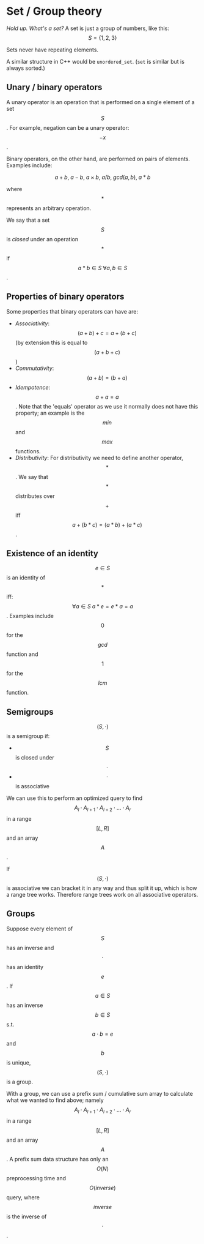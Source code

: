 # Set / Group theory
_Hold up. What's a set?_
A set is just a group of numbers, like this:
$$
S = \{1, 2, 3\}
$$

Sets never have repeating elements.

A similar structure in C++ would be `unordered_set`. (`set` is similar but is always sorted.)

## Unary / binary operators
A unary operator is an operation that is performed on a single element of a set $$S$$. For example, negation can be a unary operator: $$-x$$.

Binary operators, on the other hand, are performed on pairs of elements. Examples include:

$$
a+b,\;a-b,\;a \times b,\;a/b,\;gcd(a,b),\;a*b
$$

where $$*$$ represents an arbitrary operation.

We say that a set $$S$$ is *closed* under an operation $$*$$ if $$a*b \in S\;\forall a,b \in S$$.

## Properties of binary operators
Some properties that binary operators can have are:

- *Associativity*: $$(a+b)+c = a+(b+c)$$ (by extension this is equal to $$(a+b+c)$$)
- *Commutativity*: $$(a+b) = (b+a)$$
- *Idempotence*: $$a+a = a$$. Note that the 'equals' operator as we use it normally does not have this property; an example is the $$min$$ and $$max$$ functions.
- *Distributivity*: For distributivity we need to define another operator, $$*$$.
We say that $$*$$ distributes over $$+$$ iff $$a+(b*c) = (a*b) + (a*c)$$.

## Existence of an identity
$$e \in S$$ is an identity of $$*$$ iff:
$$
\forall a \in S\;a*e = e*a = a$$.
Examples include $$0$$ for the $$gcd$$ function and $$1$$ for the $$lcm$$ function.

## Semigroups
$$(S,\cdot)$$ is a semigroup if:

- $$S$$ is closed under $$\cdot$$
- $$\cdot$$ is associative

We can use this to perform an optimized query to find $$A_l \cdot A_{l+1} \cdot A_{l+2} \cdot \ldots \cdot A_r$$ in a range $$[L,R]$$ and an array $$A$$.

If $$(S,\cdot)$$ is associative we can bracket it in any way and thus split it up, which is how a range tree works. Therefore range trees work on all associative operators.

## Groups
Suppose every element of $$S$$ has an inverse and $$\cdot$$ has an identity $$e$$.
If $$a \in S$$ has an inverse $$b \in S$$ s.t. $$a \cdot b = e$$ and $$b$$ is unique, $$(S,\cdot)$$ is a group.

With a group, we can use a prefix sum / cumulative sum array to calculate what we wanted to find above; namely $$A_l \cdot A_{l+1} \cdot A_{l+2} \cdot \ldots \cdot A_r$$ in a range $$[L,R]$$ and an array $$A$$. A prefix sum data structure has only an $$O(N)$$ preprocessing time and $$O(inverse)$$ query, where $$inverse$$ is the inverse of $$\cdot$$.